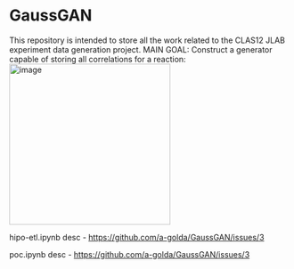# GaussGAN
This repository is intended to store all the work related to the CLAS12 JLAB experiment data generation project. 
MAIN GOAL: Construct a generator capable of storing all correlations for a reaction:  
<img width="289" alt="image" src="https://user-images.githubusercontent.com/58049397/181111282-a9c6c668-4d96-4f0b-8581-354b5487c41f.png">

hipo-etl.ipynb desc - https://github.com/a-golda/GaussGAN/issues/3

poc.ipynb desc - https://github.com/a-golda/GaussGAN/issues/3
